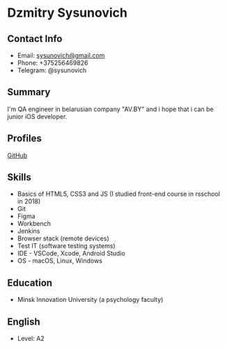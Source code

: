 # **Dzmitry Sysunovich**

## Contact Info
- Email: sysunovich@gmail.com
- Phone: +375256469826
- Telegram: @sysunovich

## Summary
I'm QA engineer in belarusian company "AV.BY" and i hope that i can be junior iOS developer.

## Profiles
[GitHub](https://github.com/Sysunovich)

## Skills
- Basics of HTML5, CSS3 and JS (I studied front-end course in rsschool in 2018)
- Git
- Figma
- Workbench
- Jenkins
- Browser stack (remote devices)
- Test IT (software testing systems)
- IDE - VSCode, Xcode, Android Studio
- OS - macOS, Linux, Windows

## Education
- Minsk Innovation University (a psychology faculty)

## English
- Level: A2